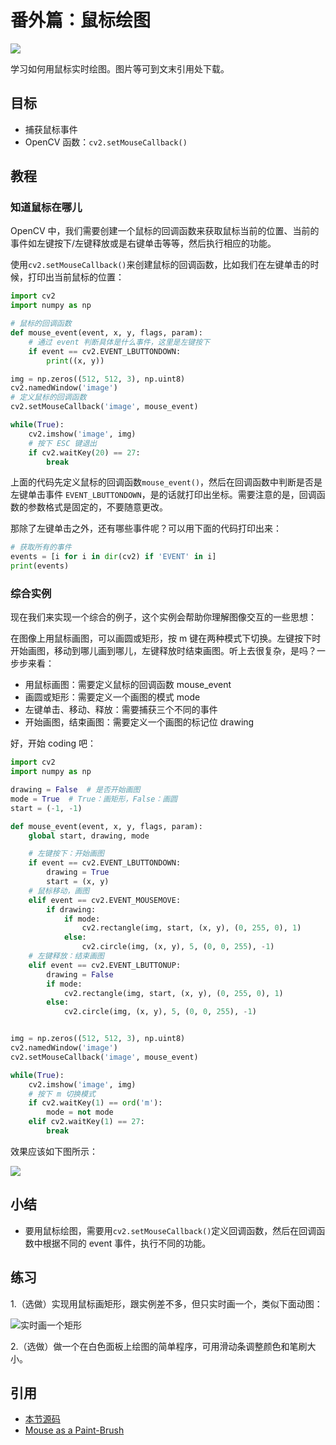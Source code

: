 # 番外篇：鼠标绘图

![](https://cos.codec.wang/cv2_live_draw_rectangle.gif)

学习如何用鼠标实时绘图。图片等可到文末引用处下载。

## 目标

- 捕获鼠标事件
- OpenCV 函数：`cv2.setMouseCallback()`

## 教程

### 知道鼠标在哪儿

OpenCV 中，我们需要创建一个鼠标的回调函数来获取鼠标当前的位置、当前的事件如左键按下/左键释放或是右键单击等等，然后执行相应的功能。

使用`cv2.setMouseCallback()`来创建鼠标的回调函数，比如我们在左键单击的时候，打印出当前鼠标的位置：

```python
import cv2
import numpy as np

# 鼠标的回调函数
def mouse_event(event, x, y, flags, param):
    # 通过 event 判断具体是什么事件，这里是左键按下
    if event == cv2.EVENT_LBUTTONDOWN:
        print((x, y))

img = np.zeros((512, 512, 3), np.uint8)
cv2.namedWindow('image')
# 定义鼠标的回调函数
cv2.setMouseCallback('image', mouse_event)

while(True):
    cv2.imshow('image', img)
    # 按下 ESC 键退出
    if cv2.waitKey(20) == 27:
        break
```

上面的代码先定义鼠标的回调函数`mouse_event()`，然后在回调函数中判断是否是左键单击事件 `EVENT_LBUTTONDOWN`，是的话就打印出坐标。需要注意的是，回调函数的参数格式是固定的，不要随意更改。

那除了左键单击之外，还有哪些事件呢？可以用下面的代码打印出来：

```python
# 获取所有的事件
events = [i for i in dir(cv2) if 'EVENT' in i]
print(events)
```

### 综合实例

现在我们来实现一个综合的例子，这个实例会帮助你理解图像交互的一些思想：

在图像上用鼠标画图，可以画圆或矩形，按 m 键在两种模式下切换。左键按下时开始画图，移动到哪儿画到哪儿，左键释放时结束画图。听上去很复杂，是吗？一步步来看：

- 用鼠标画图：需要定义鼠标的回调函数 mouse_event
- 画圆或矩形：需要定义一个画图的模式 mode
- 左键单击、移动、释放：需要捕获三个不同的事件
- 开始画图，结束画图：需要定义一个画图的标记位 drawing

好，开始 coding 吧：

```python
import cv2
import numpy as np

drawing = False  # 是否开始画图
mode = True  # True：画矩形，False：画圆
start = (-1, -1)

def mouse_event(event, x, y, flags, param):
    global start, drawing, mode

    # 左键按下：开始画图
    if event == cv2.EVENT_LBUTTONDOWN:
        drawing = True
        start = (x, y)
    # 鼠标移动，画图
    elif event == cv2.EVENT_MOUSEMOVE:
        if drawing:
            if mode:
                cv2.rectangle(img, start, (x, y), (0, 255, 0), 1)
            else:
                cv2.circle(img, (x, y), 5, (0, 0, 255), -1)
    # 左键释放：结束画图
    elif event == cv2.EVENT_LBUTTONUP:
        drawing = False
        if mode:
            cv2.rectangle(img, start, (x, y), (0, 255, 0), 1)
        else:
            cv2.circle(img, (x, y), 5, (0, 0, 255), -1)


img = np.zeros((512, 512, 3), np.uint8)
cv2.namedWindow('image')
cv2.setMouseCallback('image', mouse_event)

while(True):
    cv2.imshow('image', img)
    # 按下 m 切换模式
    if cv2.waitKey(1) == ord('m'):
        mode = not mode
    elif cv2.waitKey(1) == 27:
        break
```

效果应该如下图所示：

![](https://cos.codec.wang/cv2_mouse_drawing_rectangle_circle.jpg)

## 小结

- 要用鼠标绘图，需要用`cv2.setMouseCallback()`定义回调函数，然后在回调函数中根据不同的 event 事件，执行不同的功能。

## 练习

1.（选做）实现用鼠标画矩形，跟实例差不多，但只实时画一个，类似下面动图：

![实时画一个矩形](https://cos.codec.wang/cv2_live_draw_rectangle.gif)

2.（选做）做一个在白色面板上绘图的简单程序，可用滑动条调整颜色和笔刷大小。

## 引用

- [本节源码](https://github.com/codecwang/OpenCV-Python-Tutorial/tree/master/Extra-06-Drawing-with-Mouse)
- [Mouse as a Paint-Brush](http://opencv-python-tutroals.readthedocs.io/en/latest/py_tutorials/py_gui/py_mouse_handling/py_mouse_handling.html)
